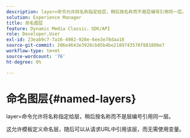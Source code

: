 ```yaml
---
description: layer=命令允许将名称指定给层，稍后按名称而不是层编号引用同一层。
solution: Experience Manager
title: 命名图层
feature: Dynamic Media Classic，SDK/API
role: Developer,User
exl-id: 23eab9c7-7a16-4902-920e-6ee3e78daa18
source-git-commit: 206e4643e3926cb85b4be2189743578f88180be7
workflow-type: tm+mt
source-wordcount: '76'
ht-degree: 0%

---
```


# 命名图层{#named-layers}

layer=命令允许将名称指定给层，稍后按名称而不是层编号引用同一层。

这允许模板定义命名层，随后可以从请求URL中引用该层，而无需使用变量。
